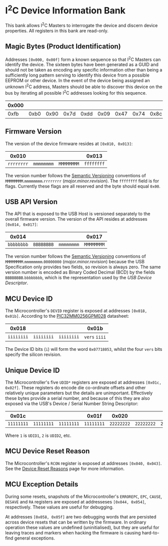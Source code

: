 # I<sup>2</sup>C Device Information Bank
This bank allows I<sup>2</sup>C Masters to interrogate the device and discern device properties.  All registers in this bank are read-only.

## Magic Bytes (Product Identification)
Addresses `[0x000, 0x00f]` form a known sequence so that I<sup>2</sup>C Masters can identify the device.  The sixteen bytes have been generated as a
GUID and should not be taken as encoding any specific information other than being a sufficiently long pattern serving to identify this device from
a possible EEPROM or other device.  In the event of the device being assigned an unknown I<sup>2</sup>C address, Masters should be able to discover
this device on the bus by iterating all possible I<sup>2</sup>C addresses looking for this sequence.

| 0x000 |      |      |      |      |      |      |      |      |      |      |      |      |      |      | 0x00f |
|-------|------|------|------|------|------|------|------|------|------|------|------|------|------|------|-------|
| 0xfb  | 0xb0 | 0x90 | 0x7d | 0xdd | 0x09 | 0x47 | 0x74 | 0x8c | 0x31 | 0x7f | 0x71 | 0xf9 | 0x12 | 0xb9 | 0x2c  |

## Firmware Version
The version of the device firmware resides at `[0x010, 0x013]`:

| 0x010      |            |            | 0x013      |
|------------|------------|------------|------------|
| `rrrrrrrr` | `mmmmmmmm` | `MMMMMMMM` | `ffffffff` |

The version number follows the [Semantic Versioning](https://semver.org/) conventions of `MMMMMMMM`.`mmmmmmmm`.`rrrrrrrr` (_major.minor.revision_).
The `ffffffff` field is for flags.  Currently these flags are all reserved and the byte should equal `0x00`.

## USB API Version
The API that is exposed to the USB Host is versioned separately to the overall firmware version.  The version of the API resides at addresses `[0x014, 0x017]`:

| 0x014      |            |            | 0x017      |
|------------|------------|------------|------------|
| `bbbbbbbb` | `BBBBBBBB` | `mmmmmmmm` | `MMMMMMMM` |

The version number follows the [Semantic Versioning](https://semver.org/) conventions of `MMMMMMMM`.`mmmmmmmm`.`00000000` (_major.minor.revision_) because
the USB Specification only provides two fields, so revision is always zero.  The same version number is encoded as Binary Coded Decimal (BCD) by the fields
`BBBBBBBB`.`bbbbbbbb`, which is the representation used by the _USB Device Descriptor_.

## MCU Device ID
The Microcontroller's `DEVID` register is exposed at addresses `[0x018, 0x01b]`.  According to the
[PIC32MM0256GPM028](https://github.com/lophtware/UsbCPic32Breakout/blob/master/doc/datasheets/mcu/PIC32MM0256GPM028.pdf) datasheet:

| 0x018      |            |            | 0x01b         |
|------------|------------|------------|---------------|
| `iiiiiiii` | `iiiiiiii` | `iiiiiiii` | `vers` `iiii` |

The Device ID bits (`i`) will form the word `0x07718053`, whilst the four `vers` bits specify the silicon revision.

## Unique Device ID
The Microcontroller's five `UDID*` registers are exposed at addresses `[0x01c, 0x02f]`.  These registers do encode die co-ordinate offsets and other
relatively unique parameters but the details are unimportant.  Effectively these bytes provide a serial number, and because of this they are also
exposed via the USB's Device / Serial Number String Descriptor:

| 0x01c      |            |            | 0x01f      | 0x020      |            |            | 0x023      | 0x024      |            |            | 0x027      | 0x028      |            |            | 0x02b      | 0x02c      |            |            | 0x02f      |
|------------|------------|------------|------------|------------|------------|------------|------------|------------|------------|------------|------------|------------|------------|------------|------------|------------|------------|------------|------------|
| `11111111` | `11111111` | `11111111` | `11111111` | `22222222` | `22222222` | `22222222` | `22222222` | `33333333` | `33333333` | `33333333` | `33333333` | `44444444` | `44444444` | `44444444` | `44444444` | `55555555` | `55555555` | `55555555` | `55555555` |

Where `1` is `UDID1`, `2` is `UDID2`, etc.

## MCU Device Reset Reason
The Microcontroller's `RCON` register is exposed at addresses `[0x040, 0x043]`.  See the [Device Reset Reasons](../ResetReasons.md) page for more information.

## MCU Exception Details
During some resets, snapshots of the Microcontroller's `ERROREPC`, `EPC`, `CAUSE`, `DESAVE` and `RA` registers are exposed at addresseses `[0x044, 0x054]`,
respectively.  These values are useful for debugging.

At addresses `[0x058, 0x05f]` are two debugging words that are persisted across device resets that can be written by the firmware.  In ordinary operation these
values are undefined (uninitialised), but they are useful for leaving traces and markers when hacking the firmware is causing hard-to-find general exceptions.
